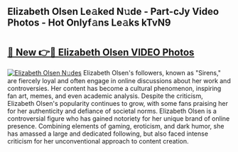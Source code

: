 ## Elizabeth Olsen Le𝚊ked N𝚞de - Part-cJy Video Photos - Hot Onlyf𝚊ns Le𝚊ks kTvN9

# <h2><a href="http://ab29162.deff.icu/?id=Elizabeth+Olsen">🔗 New 👉🔴 Elizabeth Olsen VIDEO Photos</a></h2>

[![Elizabeth Olsen N𝚞des](https://i.imgur.com/rIISA9y.gif)](http://ab29162.deff.icu/?id=Elizabeth+Olsen)
Elizabeth Olsen's followers, known as "Sirens," are fiercely loyal and often engage in online discussions about her work and controversies. Her content has become a cultural phenomenon, inspiring fan art, memes, and even academic analysis. Despite the criticism, Elizabeth Olsen's popularity continues to grow, with some fans praising her for her authenticity and defiance of societal norms. Elizabeth Olsen is a controversial figure who has gained notoriety for her unique brand of online presence. Combining elements of gaming, eroticism, and dark humor, she has amassed a large and dedicated following, but also faced intense criticism for her unconventional approach to content creation.
